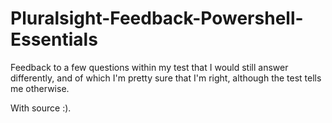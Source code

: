 # Pluralsight-Feedback-Powershell-Essentials

Feedback to a few questions within my test that I would still answer
differently, and of which I'm pretty sure that I'm right, although the test
tells me otherwise. 

With source :).
